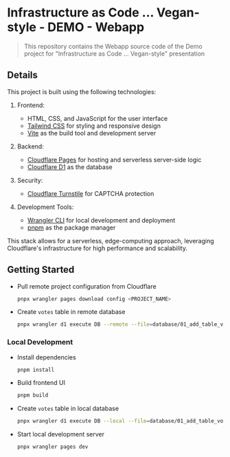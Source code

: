 # Infrastructure as Code ... Vegan-style - DEMO - Webapp

> This repository contains the Webapp source code of the Demo project for "Infrastructure as Code ... Vegan-style" presentation

## Details

This project is built using the following technologies:

1. Frontend:

   - HTML, CSS, and JavaScript for the user interface
   - [Tailwind CSS](https://tailwindcss.com/) for styling and responsive design
   - [Vite](https://vitejs.dev/) as the build tool and development server

2. Backend:

   - [Cloudflare Pages](https://www.cloudflare.com/developer-platform/pages/) for hosting and serverless server-side logic
   - [Cloudflare D1](https://www.cloudflare.com/developer-platform/d1/) as the database

3. Security:

   - [Cloudflare Turnstile](https://www.cloudflare.com/products/turnstile/) for CAPTCHA protection

4. Development Tools:
   - [Wrangler CLI](https://developers.cloudflare.com/workers/wrangler/) for local development and deployment
   - [pnpm](https://pnpm.io/) as the package manager

This stack allows for a serverless, edge-computing approach, leveraging Cloudflare's infrastructure for high performance and scalability.

## Getting Started

- Pull remote project configuration from Cloudflare

  ```sh
  pnpx wrangler pages download config <PROJECT_NAME>
  ```

- Create `votes` table in remote database

  ```sh
  pnpx wrangler d1 execute DB --remote --file=database/01_add_table_votes.sql
  ```

### Local Development

- Install dependencies

  ```sh
  pnpm install
  ```

- Build frontend UI

  ```sh
  pnpm build
  ```

- Create `votes` table in local database

  ```sh
  pnpx wrangler d1 execute DB --local --file=database/01_add_table_votes.sql
  ```

- Start local development server

  ```sh
  pnpx wrangler pages dev
  ```
